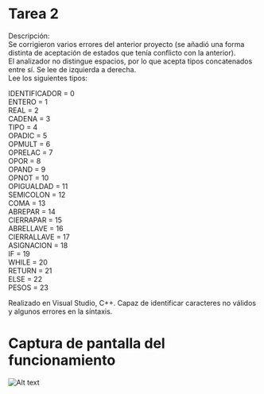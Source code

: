 
# Tarea 2

Descripción: </br>
Se corrigieron varios errores del anterior proyecto (se añadió una forma distinta de aceptación de estados que tenía conflicto con la anterior). </br>
El analizador no distingue espacios, por lo que acepta tipos concatenados entre sí. Se lee de izquierda a derecha. </br>
Lee los siguientes tipos: </br>

  IDENTIFICADOR = 0 </br>
  ENTERO = 1</br>
   REAL = 2</br>
  CADENA = 3</br>
  TIPO = 4</br>
  OPADIC = 5</br>
  OPMULT = 6</br>
  OPRELAC = 7</br>
  OPOR = 8</br>
  OPAND = 9</br>
  OPNOT = 10</br>
  OPIGUALDAD = 11</br>
  SEMICOLON = 12</br>
  COMA = 13</br>
  ABREPAR = 14</br>
  CIERRAPAR = 15</br>
  ABRELLAVE = 16</br>
  CIERRALLAVE = 17</br>
  ASIGNACION = 18</br>
  IF = 19</br>
  WHILE = 20</br>
  RETURN = 21</br>
  ELSE = 22</br>
   PESOS = 23</br>


Realizado en Visual Studio, C++.
Capaz de identificar caracteres no válidos y algunos errores en la síntaxis.

# Captura de pantalla del funcionamiento

![Alt text](https://github.com/pescamill/Traductores_de_Lenguaje_II/blob/master/Pr%C3%A1cticas/Tarea_1/captura.png)
